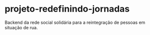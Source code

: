 # projeto-redefinindo-jornadas
Backend da rede social solidária para a reintegração de pessoas em situação de rua.
